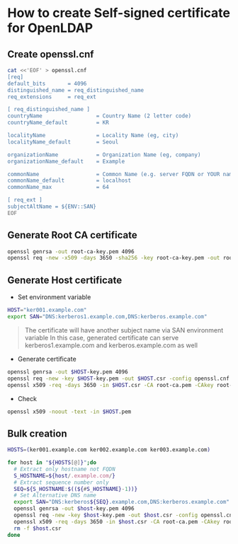 # How to create Self-signed certificate for OpenLDAP

## Create openssl.cnf

```bash
cat <<'EOF' > openssl.cnf
[req]
default_bits       = 4096
distinguished_name = req_distinguished_name
req_extensions     = req_ext

[ req_distinguished_name ]
countryName                 = Country Name (2 letter code)
countryName_default         = KR

localityName                = Locality Name (eg, city)
localityName_default        = Seoul

organizationName            = Organization Name (eg, company)
organizationName_default    = Example

commonName                  = Common Name (e.g. server FQDN or YOUR name)
commonName_default          = localhost
commonName_max              = 64

[ req_ext ]
subjectAltName = ${ENV::SAN}
EOF
```

## Generate Root CA certificate

```bash
openssl genrsa -out root-ca-key.pem 4096
openssl req -new -x509 -days 3650 -sha256 -key root-ca-key.pem -out root-ca.pem -subj "/C=KR/L=Seoul/O=Example/CN=ROOT CA"
```

## Generate Host certificate

* Set environment variable

```bash
HOST="ker001.example.com"
export SAN="DNS:kerberos1.example.com,DNS:kerberos.example.com"
```
> The certificate will have another subject name via SAN environment variable
> In this case, generated certificate can serve kerberos1.example.com and kerberos.example.com as well

* Generate certificate

```bash
openssl genrsa -out $HOST-key.pem 4096
openssl req -new -key $HOST-key.pem -out $HOST.csr -config openssl.cnf -subj "/C=KR/L=Seoul/O=Example/CN=$HOST" 
openssl x509 -req -days 3650 -in $HOST.csr -CA root-ca.pem -CAkey root-ca-key.pem -CAcreateserial -sha256 -extensions req_ext -extfile openssl.cnf -out $HOST.pem
```

* Check

```bash
openssl x509 -noout -text -in $HOST.pem
```

## Bulk creation
```bash
HOSTS=(ker001.example.com ker002.example.com ker003.example.com)
```
```bash
for host in "${HOSTS[@]}";do
  # Extract only hostname not FQDN
  S_HOSTNAME=${host/.example.com/}
  # Extract sequence number only
  SEQ=${S_HOSTNAME:$((${#S_HOSTNAME}-1))}
  # Set Alternative DNS name
  export SAN="DNS:kerberos${SEQ}.example.com,DNS:kerberos.example.com"
  openssl genrsa -out $host-key.pem 4096
  openssl req -new -key $host-key.pem -out $host.csr -config openssl.cnf -subj "/C=KR/L=Seoul/O=Example/CN=$host"
  openssl x509 -req -days 3650 -in $host.csr -CA root-ca.pem -CAkey root-ca-key.pem -CAcreateserial -sha256 -extensions req_ext -extfile openssl.cnf -out $host.pem
  rm -f $host.csr
done
```

